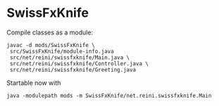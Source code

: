 SwissFxKnife
============

Compile classes as a module:

```
javac -d mods/SwissFxKnife \
 src/SwissFxKnife/module-info.java
 src/net/reini/swissfxknife/Main.java \
 src/net/reini/swissfxknife/Controller.java \
 src/net/reini/swissfxknife/Greeting.java
```

 Startable now with

```
java -modulepath mods -m SwissFxKnife/net.reini.swissfxknife.Main
```
